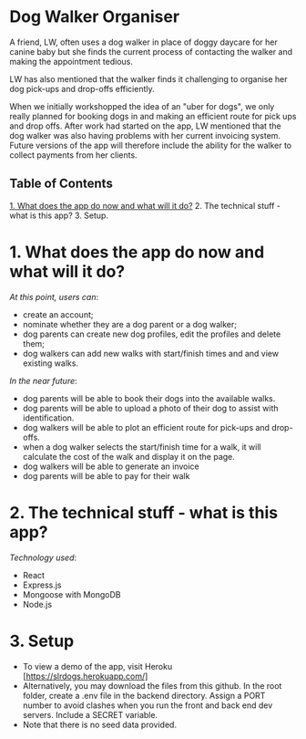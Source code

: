 # Dog Walker Organiser

A friend, LW, often uses a dog walker in place of doggy daycare for her canine baby but she finds the current process of contacting the walker and making the appointment tedious. 

LW has also mentioned that the walker finds it challenging to organise her dog pick-ups and drop-offs efficiently.

When we initially workshopped the idea of an "uber for dogs", we only really planned for booking dogs in and making an efficient route for pick ups and drop offs. After work had started on the app, LW mentioned that the dog walker was also having problems with her current invoicing system.  Future versions of the app will therefore include the ability for the walker to collect payments from her clients.

## Table of Contents

[1. What does the app do now and what will it do?](#what-does-the-app-do-now-and-what-will-it-do?)
2. The technical stuff - what is this app?
3. Setup.

# 1. What does the app do now and what will it do?

*At this point, users can*:
- create an account;
- nominate whether they are a dog parent or a dog walker;
- dog parents can create new dog profiles, edit the profiles and delete them;
- dog walkers can add new walks with start/finish times and and view existing walks.


*In the near future*:
- dog parents will be able to book their dogs into the available walks.
- dog parents will be able to upload a photo of their dog to assist with identification.
- dog walkers will be able to plot an efficient route for pick-ups and drop-offs.
- when a dog walker selects the start/finish time for a walk, it will calculate the cost of the walk and display it on the page.
- dog walkers will be able to generate an invoice
- dog parents will be able to pay for their walk


# 2. The technical stuff - what is this app?

*Technology used*:
- React
- Express.js
- Mongoose with MongoDB
- Node.js

# 3. Setup

- To view a demo of the app, visit Heroku [https://slrdogs.herokuapp.com/]
- Alternatively, you may download the files from this github. In the root folder, create a .env file in the backend directory.  Assign a PORT number to avoid clashes when you run the front and back end dev servers. Include a SECRET variable.
- Note that there is no seed data provided.

